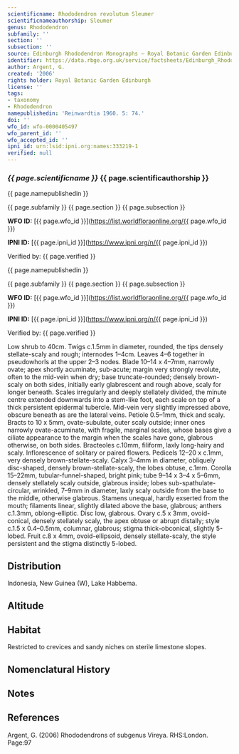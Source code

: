 ```yaml
---
scientificname: Rhododendron revolutum Sleumer
scientificnameauthorship: Sleumer
genus: Rhododendron
subfamily: ''
section: ''
subsection: ''
source: Edinburgh Rhododendron Monographs – Royal Botanic Garden Edinburgh
identifier: https://data.rbge.org.uk/service/factsheets/Edinburgh_Rhododendron_Monographs.xhtml
author: Argent, G.
created: '2006'
rights holder: Royal Botanic Garden Edinburgh
license: ''
tags:
- taxonomy
- Rhododendron
namepublishedin: 'Reinwardtia 1960. 5: 74.'
doi: ''
wfo_id: wfo-0000405497
wfo_parent_id: ''
wfo_accepted_id: ''
ipni_id: urn:lsid:ipni.org:names:333219-1
verified: null
---
```

### _{{ page.scientificname }}_ {{ page.scientificauthorship }}
 {{ page.namepublishedin }}

{{ page.subfamily }} {{ page.section }} {{ page.subsection }}

**WFO ID:** [{{ page.wfo_id }}](https://list.worldfloraonline.org/{{ page.wfo_id }})

**IPNI ID:** [{{ page.ipni_id }}](https://www.ipni.org/n/{{ page.ipni_id }})

Verified by: {{ page.verified }}

 {{ page.namepublishedin }}

{{ page.subfamily }} {{ page.section }} {{ page.subsection }}

**WFO ID:** [{{ page.wfo_id }}](https://list.worldfloraonline.org/{{ page.wfo_id }})

**IPNI ID:** [{{ page.ipni_id }}](https://www.ipni.org/n/{{ page.ipni_id }})

Verified by: {{ page.verified }}



Low shrub to 40cm. Twigs c.1.5mm in diameter, rounded, the tips densely stellate-scaly and rough; internodes 1–4cm. Leaves 4–6 together in pseudowhorls at the upper 2–3 nodes. Blade 10–14 x 4–7mm, narrowly ovate; apex shortly acuminate, sub-acute; margin very strongly revolute, often to the mid-vein when dry; base truncate-rounded; densely brown-scaly on both sides, initially early glabrescent and rough above, scaly for longer beneath. Scales irregularly and deeply stellately divided, the minute centre extended downwards into a stem-like foot, each scale on top of a thick persistent epidermal tubercle. Mid-vein very slightly impressed above, obscure beneath as are the lateral veins. Petiole 0.5–1mm, thick and scaly. Bracts to 10 x 5mm, ovate-subulate, outer scaly outside; inner ones narrowly ovate-acuminate, with fragile, marginal scales, whose bases give a ciliate appearance to the margin when the scales have gone, glabrous otherwise, on both sides. Bracteoles c.10mm, filiform, laxly long-hairy and scaly. Inflorescence of solitary or paired flowers. Pedicels 12–20 x c.1mm, very densely brown-stellate-scaly. Calyx 3–4mm in diameter, obliquely disc-shaped, densely brown-stellate-scaly, the lobes obtuse, c.1mm. Corolla 15–22mm, tubular-funnel-shaped, bright pink; tube 9–14 x 3–4 x 5–6mm, densely stellately scaly outside, glabrous inside; lobes sub-spathulate-circular, wrinkled, 7–9mm in diameter, laxly scaly outside from the base to the middle, otherwise glabrous. Stamens unequal, hardly exserted from the mouth; filaments linear, slightly dilated above the base, glabrous; anthers c.1.3mm, oblong-­elliptic. Disc low, glabrous. Ovary c.5 x 3mm, ovoid-conical, densely stellately scaly, the apex obtuse or abrupt distally; style c.1.5 x 0.4–0.5mm, columnar, glabrous; stigma thick-obconical, slightly 5-lobed. Fruit c.8 x 4mm, ovoid-­ellipsoid, densely stellate-scaly, the style persistent and the stigma distinctly 5-lobed.

## Distribution
Indonesia, New Guinea (W), Lake Habbema.

## Altitude


## Habitat
Restricted to crevices and sandy niches on sterile limestone slopes.

## Nomenclatural History

                       
## Notes


## References

Argent, G. (2006) Rhododendrons of subgenus Vireya. RHS:London. Page:97
